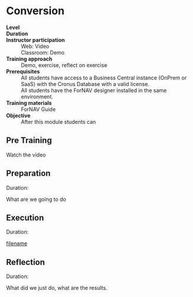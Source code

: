 # Conversion
<dl>
  <dt><b>Level</b></dt>
  <dd></dd>
  <dt><b>Duration</b></dt>
  <dd></dd>
  <dt><b>Instructor participation</b></dt>
  <dd>Web: Video<br>Classroom: Demo</dd>
  <dt><b>Training approach</b></dt>
  <dd>Demo, exercise, reflect on exercise</dd>
  <dt><b>Prerequisites</b></dt>
  <dd>All students have access to a Business Central instance (OnPrem or SaaS) with the Cronus Database with a valid license. <br> All students have the ForNAV designer installed in the same environment.</dd>
  <dt><b>Training materials</b></dt>
  <dd>ForNAV Guide</dd>
  <dt><b>Objective</b></dt>
  <dd>After this module students can</dd>
</dl>

## Pre Training
Watch the video []()

## Preparation
Duration:

What are we going to do

## Execution
Duration:

[filename](../../Exercises/Conversion.Exercise.md ':include')

## Reflection
Duration:

What did we just do, what are the results.
